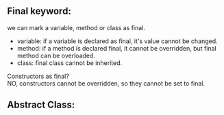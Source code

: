 ## Final keyword:

we can mark a variable, method or class as final.

- variable: if a variable is declared as final, it's value cannot be changed.
- method: if a method is declared final, it cannot be overridden, but final method can be overloaded.
- class: final class cannot be inherited.

Constructors as final?  
NO, constructors cannot be overridden, so they cannot be set to final. 

## Abstract Class:


